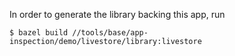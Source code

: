 In order to generate the library backing this app, run

```
$ bazel build //tools/base/app-inspection/demo/livestore/library:livestore
```
